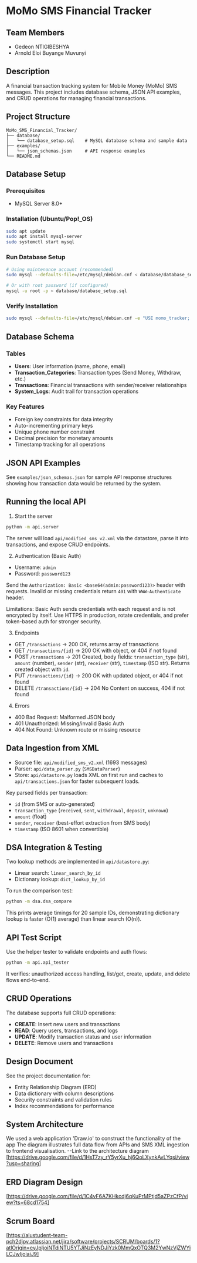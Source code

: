# MoMo SMS Financial Tracker

## Team Members
- Gedeon NTIGIBESHYA
- Arnold Eloi Buyange Muvunyi 

## Description
A financial transaction tracking system for Mobile Money (MoMo) SMS messages. This project includes database schema, JSON API examples, and CRUD operations for managing financial transactions.

## Project Structure
```
MoMo_SMS_Financial_Tracker/
├── database/
│   └── database_setup.sql    # MySQL database schema and sample data
├── examples/
│   └── json_schemas.json     # API response examples
└── README.md
```

## Database Setup

### Prerequisites
- MySQL Server 8.0+

### Installation (Ubuntu/Pop!_OS)
```bash
sudo apt update
sudo apt install mysql-server
sudo systemctl start mysql
```

### Run Database Setup
```bash
# Using maintenance account (recommended)
sudo mysql --defaults-file=/etc/mysql/debian.cnf < database/database_setup.sql

# Or with root password (if configured)
mysql -u root -p < database/database_setup.sql
```

### Verify Installation
```bash
sudo mysql --defaults-file=/etc/mysql/debian.cnf -e "USE momo_tracker; SHOW TABLES;"
```

## Database Schema

### Tables
- **Users**: User information (name, phone, email)
- **Transaction_Categories**: Transaction types (Send Money, Withdraw, etc.)
- **Transactions**: Financial transactions with sender/receiver relationships
- **System_Logs**: Audit trail for transaction operations

### Key Features
- Foreign key constraints for data integrity
- Auto-incrementing primary keys
- Unique phone number constraint
- Decimal precision for monetary amounts
- Timestamp tracking for all operations

## JSON API Examples

See `examples/json_schemas.json` for sample API response structures showing how transaction data would be returned by the system.

## Running the local API

1) Start the server

```bash
python -m api.server
```

The server will load `api/modified_sms_v2.xml` via the datastore, parse it into transactions, and expose CRUD endpoints.

2) Authentication (Basic Auth)

- Username: `admin`
- Password: `password123`

Send the `Authorization: Basic <base64(admin:password123)>` header with requests. Invalid or missing credentials return `401` with `WWW-Authenticate` header.

Limitations: Basic Auth sends credentials with each request and is not encrypted by itself. Use HTTPS in production, rotate credentials, and prefer token-based auth for stronger security.

3) Endpoints

- GET `/transactions` → 200 OK, returns array of transactions
- GET `/transactions/{id}` → 200 OK with object, or 404 if not found
- POST `/transactions` → 201 Created, body fields: `transaction_type` (str), `amount` (number), `sender` (str), `receiver` (str), `timestamp` (ISO str). Returns created object with `id`.
- PUT `/transactions/{id}` → 200 OK with updated object, or 404 if not found
- DELETE `/transactions/{id}` → 204 No Content on success, 404 if not found

4) Errors

- 400 Bad Request: Malformed JSON body
- 401 Unauthorized: Missing/invalid Basic Auth
- 404 Not Found: Unknown route or missing resource

## Data Ingestion from XML

- Source file: `api/modified_sms_v2.xml` (1693 messages)
- Parser: `api/data_parser.py` (`SMSDataParser`)
- Store: `api/datastore.py` loads XML on first run and caches to `api/transactions.json` for faster subsequent loads.

Key parsed fields per transaction:
- `id` (from SMS or auto-generated)
- `transaction_type` (`received`, `sent`, `withdrawal`, `deposit`, `unknown`)
- `amount` (float)
- `sender`, `receiver` (best-effort extraction from SMS body)
- `timestamp` (ISO 8601 when convertible)

## DSA Integration & Testing

Two lookup methods are implemented in `api/datastore.py`:
- Linear search: `linear_search_by_id`
- Dictionary lookup: `dict_lookup_by_id`

To run the comparison test:

```bash
python -m dsa.dsa_compare
```

This prints average timings for 20 sample IDs, demonstrating dictionary lookup is faster (O(1) average) than linear search (O(n)).

## API Test Script

Use the helper tester to validate endpoints and auth flows:

```bash
python -m api.api_tester
```

It verifies: unauthorized access handling, list/get, create, update, and delete flows end-to-end.

## CRUD Operations

The database supports full CRUD operations:
- **CREATE**: Insert new users and transactions
- **READ**: Query users, transactions, and logs
- **UPDATE**: Modify transaction status and user information
- **DELETE**: Remove users and transactions

## Design Document

See the project documentation for:
- Entity Relationship Diagram (ERD)
- Data dictionary with column descriptions
- Security constraints and validation rules
- Index recommendations for performance

## System Architecture
We used a web application 'Draw.io' to construct the functionality of the app
The diagram illustrates full data flow from APIs and SMS XML ingestion to frontend visualisation.
--Link to the architecture diagram
 [https://drive.google.com/file/d/1HsT7zy_rY5yrXu_hj6QoLXynkAvLYqsi/view?usp=sharing]

## ERD Diagram Design
[https://drive.google.com/file/d/1C4vF6A7KHkcdj6qKuPrMPtjd5aZPzCfP/view?ts=68cd1754]

## Scrum Board
[https://alustudent-team-pch2djpv.atlassian.net/jira/software/projects/SCRUM/boards/1?atlOrigin=eyJpIjoiNTdiNTU5YTJiNzEyNDJiYzk0MmQxOTQ3M2YwNzVjZWYiLCJwIjoiaiJ9]

